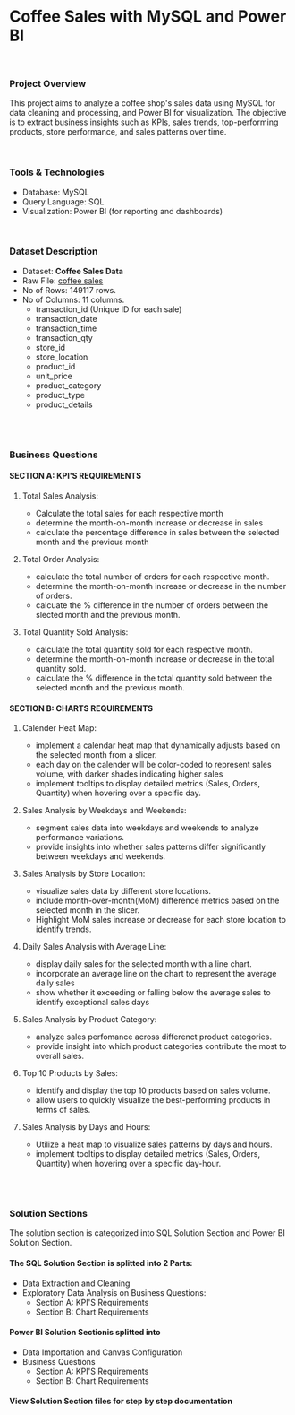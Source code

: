 # Coffee Sales with MySQL and Power BI

<br>

### Project Overview

This project aims to analyze a coffee shop's sales data using MySQL for data cleaning and processing, and Power BI for visualization. The objective is to extract business insights such as KPIs, sales trends, top-performing products, store performance, and sales patterns over time.

<BR>

### Tools & Technologies

- Database: MySQL
- Query Language: SQL
- Visualization: Power BI (for reporting and dashboards)

<br>

### Dataset Description

- Dataset: **Coffee Sales Data**
- Raw File: [coffee sales](https://docs.google.com/spreadsheets/d/1KzHFcrgreK3FQhRaEkt9V-29lo_GL7WZ/edit?usp=sharing&ouid=100554781607807743501&rtpof=true&sd=true)
- No of Rows: 149117 rows.
- No of Columns: 11 columns.
  - transaction_id (Unique ID for each sale)
  - transaction_date
  - transaction_time
  - transaction_qty
  - store_id
  - store_location
  - product_id
  - unit_price
  - product_category 
  - product_type
  - product_details


<br>
<br>

### Business Questions
#### SECTION A: KPI'S REQUIREMENTS

1. Total Sales Analysis:
    - Calculate the total sales for each respective month
    - determine the month-on-month increase or decrease in sales
    - calculate the percentage difference in sales between the selected month and the previous month


2. Total Order Analysis:
    - calculate the total number of orders for each respective month.
    - determine the month-on-month increase or decrease in the number of orders.
    - calcuate the % difference in the number of orders between the slected month and the previous month.

3. Total Quantity Sold Analysis:
    - calculate the total quantity sold for each respective month.
    - determine the month-on-month increase or decrease in the total quantity sold.
    - calculate the % difference in the total quantity sold between the selected month and the previous month.


#### SECTION B: CHARTS REQUIREMENTS

1. Calender Heat Map:
    - implement a calendar heat map that dynamically adjusts based on the selected month from a slicer.
    - each day on the calender will be color-coded to represent sales volume, with darker shades indicating higher sales
    - implement tooltips to display detailed metrics (Sales, Orders, Quantity) when hovering over a specific day.

2. Sales Analysis by Weekdays and Weekends:
    - segment sales data into weekdays and weekends to analyze performance variations.
    - provide insights into whether sales patterns differ significantly between weekdays and weekends.

3. Sales Analysis by Store Location:
    - visualize sales data by different store locations.
    - include month-over-month(MoM) difference metrics based on the selected month in the slicer.
    - Highlight MoM sales increase or decrease for each store location to identify trends.

4. Daily Sales Analysis with Average Line:
    - display daily sales for the selected month with a line chart.
    - incorporate an average line on the chart to represent the average daily sales
    - show whether it exceeding or falling below the average sales to identify exceptional sales days

5. Sales Analysis by Product Category:
    - analyze sales perfomance across differenct product categories.
    - provide insight into which product categories contribute the most to overall sales.

6. Top 10 Products by Sales:
    - identify and display the top 10 products based on sales volume.
    - allow users to quickly visualize the best-performing products in terms of sales.

7. Sales Analysis by Days and Hours:
    - Utilize a heat map to visualize sales patterns by days and hours.
    - implement tooltips to display detailed metrics (Sales, Orders, Quantity) when hovering over a specific day-hour.

<br>
<br>


### Solution Sections
The solution section is categorized into SQL Solution Section and Power BI Solution Section.

#### The SQL Solution Section is splitted into 2 Parts:
- Data Extraction and Cleaning
- Exploratory Data Analysis on Business Questions:
	- Section A: KPI'S Requirements
 	- Section B: Chart Requirements

#### Power BI Solution Sectionis splitted into
- Data Importation and Canvas Configuration
- Business Questions
	- Section A: KPI'S Requirements
 	- Section B: Chart Requirements


#### View Solution Section files for step by step documentation

<br>
<br>

